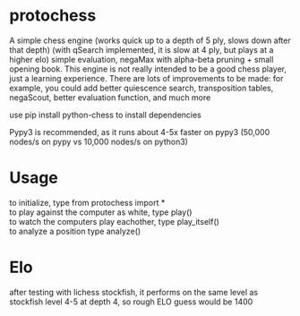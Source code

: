 # protochess
A simple chess engine (works quick up to a depth of 5 ply, slows down after that depth) (with qSearch implemented, it is slow at 4 ply, but plays at a higher elo)
simple evaluation, negaMax with alpha-beta pruning + small opening book.
This engine is not really intended to be a good chess player, just a learning experience. There are lots of improvements to be made:
for example, you could add better quiescence search, transposition tables, negaScout, better evaluation function, and much more

use pip install python-chess to install dependencies

Pypy3 is recommended, as it runs about 4-5x faster on pypy3 (50,000 nodes/s on pypy vs 10,000 nodes/s on python3)

# Usage
to initialize, type from protochess import * <br />
to play against the computer as white, type play() <br />
to watch the computers play eachother, type play_itself() <br />
to analyze a position type analyze() 
  
# Elo
after testing with lichess stockfish, it performs on the same level as stockfish level 4-5 at depth 4, so rough ELO guess would be 1400
